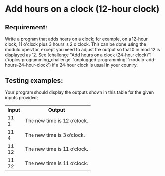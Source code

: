 # Add hours on a clock (12-hour clock)

## Requirement:

Write a program that adds hours on a clock; for example, on a 12-hour clock, 11 o'clock plus 3 hours is 2 o'clock.
This can be done using the modulo operator, except you need to adjust the output so that 0 in mod 12 is displayed as 12.
See [challenge "Add hours on a clock (24-hour clock)"]('topics:programming_challenge' 'unplugged-programming' 'modulo-add-hours-24-hour-clock') if a 24-hour clock is usual in your country.

## Testing examples:

Your program should display the outputs shown in this table for the given inputs provided;

<table>
  <tr>
    <th>Input</th>
    <th>Output</th>
  </tr>
  <tr>
    <td>11<br>1</td>
    <td>The new time is 12 o’clock.</td>
  </tr>
  <tr>
    <td>11<br>4</td>
    <td>The new time is 3 o’clock.</td>
  </tr>
  <tr>
    <td>11<br>12</td>
    <td>The new time is 11 o’clock.</td>
  </tr>
  <tr>
    <td>11<br>72</td>
    <td>The new time is 11 o’clock.</td>
  </tr>
</table>
